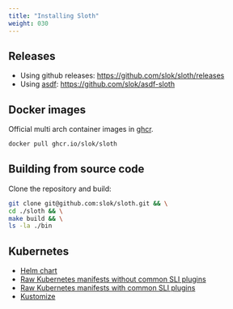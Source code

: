 ```yaml
---
title: "Installing Sloth"
weight: 030
---
```


## Releases

- Using github releases: https://github.com/slok/sloth/releases
- Using [asdf]: https://github.com/slok/asdf-sloth

## Docker images

Official multi arch container images in [ghcr](https://github.com/slok/sloth/pkgs/container/sloth).

```bash
docker pull ghcr.io/slok/sloth
```

## Building from source code

Clone the repository and build:

```bash
git clone git@github.com:slok/sloth.git && \
cd ./sloth && \
make build && \
ls -la ./bin
```

## Kubernetes

- [Helm chart][chart]
- [Raw Kubernetes manifests without common SLI plugins][raw-no-plugins]
- [Raw Kubernetes manifests with common SLI plugins][raw-plugins]
- [Kustomize]

[chart]: https://github.com/slok/sloth/tree/main/deploy/kubernetes/helm
[raw-no-plugins]: https://raw.githubusercontent.com/slok/sloth/main/deploy/kubernetes/raw/sloth.yaml
[raw-plugins]: https://raw.githubusercontent.com/slok/sloth/main/deploy/kubernetes/raw/sloth-with-common-plugins.yaml
[kustomize]: https://raw.githubusercontent.com/slok/sloth/main/deploy/kubernetes/kustomization.yaml
[asdf]: https://asdf-vm.com/
